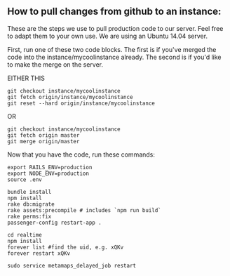## How to pull changes from github to an instance:

These are the steps we use to pull production code to our server. Feel free to adapt them to your own use. We are using an Ubuntu 14.04 server.

First, run one of these two code blocks. The first is if you've merged the code into the instance/mycoolinstance already. The second is if you'd like to make the merge on the server.

EITHER THIS

    git checkout instance/mycoolinstance
    git fetch origin/instance/mycoolinstance
    git reset --hard origin/instance/mycoolinstance

OR

    git checkout instance/mycoolinstance
    git fetch origin master
    git merge origin/master

Now that you have the code, run these commands:

    export RAILS_ENV=production
    export NODE_ENV=production
    source .env

    bundle install
    npm install
    rake db:migrate
    rake assets:precompile # includes `npm run build`
    rake perms:fix
    passenger-config restart-app .

    cd realtime
    npm install
    forever list #find the uid, e.g. xQKv
    forever restart xQKv

    sudo service metamaps_delayed_job restart
